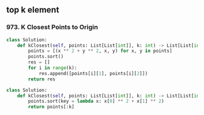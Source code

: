 ## top k element

### 973. K Closest Points to Origin

```python
class Solution:
    def kClosest(self, points: List[List[int]], k: int) -> List[List[int]]:
        points = [(x ** 2 + y ** 2, x, y) for x, y in points]
        points.sort()
        res = []
        for i in range(k):
            res.append([points[i][1], points[i][2]])
        return res
```

```python
class Solution:
    def kClosest(self, points: List[List[int]], k: int) -> List[List[int]]:
        points.sort(key = lambda x: x[0] ** 2 + x[1] ** 2)
        return points[:k]
```